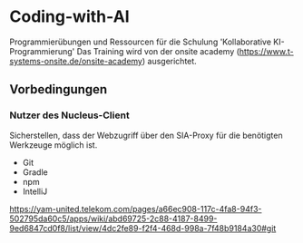 # Coding-with-AI
Programmierübungen und Ressourcen für die Schulung 'Kollaborative KI-Programmierung'
Das Training wird von der onsite academy (https://www.t-systems-onsite.de/onsite-academy) ausgerichtet.

## Vorbedingungen 

### Nutzer des Nucleus-Client 

Sicherstellen, dass der Webzugriff über den SIA-Proxy für die benötigten Werkzeuge möglich ist. 

- Git
- Gradle
- npm
- IntelliJ
    
https://yam-united.telekom.com/pages/a66ec908-117c-4fa8-94f3-502795da60c5/apps/wiki/abd69725-2c88-4187-8499-9ed6847cd0f8/list/view/4dc2fe89-f2f4-468d-998a-7f48b9184a30#git

